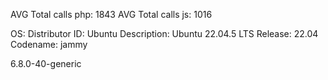 AVG Total calls php: 1843
AVG Total calls js: 1016


OS:
Distributor ID: Ubuntu
Description:    Ubuntu 22.04.5 LTS
Release:        22.04
Codename:       jammy

6.8.0-40-generic
